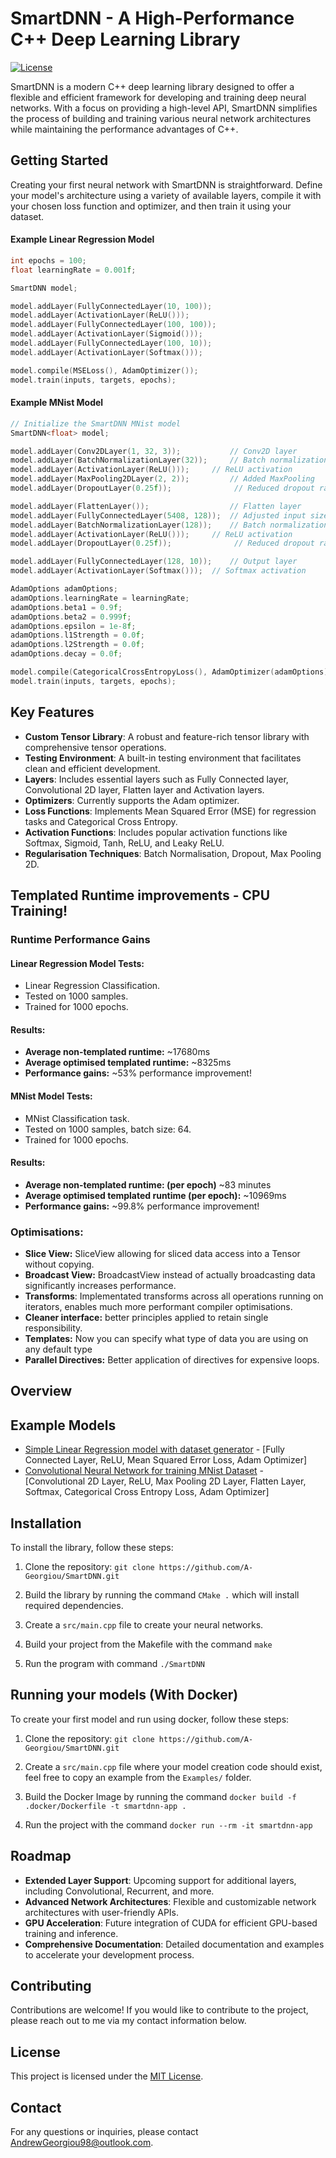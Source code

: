 
# SmartDNN - A High-Performance C++ Deep Learning Library

[![License](https://img.shields.io/badge/license-MIT-blue.svg)](LICENSE)

SmartDNN is a modern C++ deep learning library designed to offer a flexible and efficient framework for developing and training deep neural networks. With a focus on providing a high-level API, SmartDNN simplifies the process of building and training various neural network architectures while maintaining the performance advantages of C++.

## Getting Started

Creating your first neural network with SmartDNN is straightforward. Define your model's architecture using a variety of available layers, compile it with your chosen loss function and optimizer, and then train it using your dataset.

#### Example Linear Regression Model

```cpp
int epochs = 100;
float learningRate = 0.001f;

SmartDNN model;

model.addLayer(FullyConnectedLayer(10, 100));
model.addLayer(ActivationLayer(ReLU()));
model.addLayer(FullyConnectedLayer(100, 100));
model.addLayer(ActivationLayer(Sigmoid()));
model.addLayer(FullyConnectedLayer(100, 10));
model.addLayer(ActivationLayer(Softmax()));

model.compile(MSELoss(), AdamOptimizer());
model.train(inputs, targets, epochs);
```

#### Example MNist Model

```cpp
// Initialize the SmartDNN MNist model
SmartDNN<float> model;

model.addLayer(Conv2DLayer(1, 32, 3));           // Conv2D layer
model.addLayer(BatchNormalizationLayer(32));     // Batch normalization after conv
model.addLayer(ActivationLayer(ReLU()));     // ReLU activation
model.addLayer(MaxPooling2DLayer(2, 2));         // Added MaxPooling
model.addLayer(DropoutLayer(0.25f));              // Reduced dropout rate

model.addLayer(FlattenLayer());                  // Flatten layer
model.addLayer(FullyConnectedLayer(5408, 128));  // Adjusted input size due to MaxPooling
model.addLayer(BatchNormalizationLayer(128));    // Batch normalization after FC
model.addLayer(ActivationLayer(ReLU()));     // ReLU activation
model.addLayer(DropoutLayer(0.25f));              // Reduced dropout rate

model.addLayer(FullyConnectedLayer(128, 10));    // Output layer
model.addLayer(ActivationLayer(Softmax()));  // Softmax activation

AdamOptions adamOptions;
adamOptions.learningRate = learningRate;
adamOptions.beta1 = 0.9f;
adamOptions.beta2 = 0.999f;
adamOptions.epsilon = 1e-8f;
adamOptions.l1Strength = 0.0f; 
adamOptions.l2Strength = 0.0f;  
adamOptions.decay = 0.0f;  

model.compile(CategoricalCrossEntropyLoss(), AdamOptimizer(adamOptions));
model.train(inputs, targets, epochs);
```

## Key Features

-   **Custom Tensor Library**: A robust and feature-rich tensor library with comprehensive tensor operations.
-   **Testing Environment**: A built-in testing environment that facilitates clean and efficient development.
-   **Layers**: Includes essential layers such as Fully Connected layer, Convolutional 2D layer, Flatten layer and Activation layers.
-   **Optimizers**: Currently supports the Adam optimizer.
-   **Loss Functions**: Implements Mean Squared Error (MSE) for regression tasks and Categorical Cross Entropy.
-   **Activation Functions**: Includes popular activation functions like Softmax, Sigmoid, Tanh, ReLU, and Leaky ReLU.
-   **Regularisation Techniques**: Batch Normalisation, Dropout, Max Pooling 2D.

## Templated Runtime improvements - CPU Training!

### Runtime Performance Gains
#### Linear Regression Model Tests:
- Linear Regression Classification.
- Tested on 1000 samples.
- Trained for 1000 epochs.

#### Results:
- **Average non-templated runtime:** ~17680ms
- **Average optimised templated runtime:** ~8325ms
- **Performance gains:** ~53% performance improvement!

#### MNist Model Tests:
- MNist Classification task.
- Tested on 1000 samples, batch size: 64.
- Trained for 1000 epochs.

#### Results:
- **Average non-templated runtime: (per epoch)** ~83 minutes
- **Average optimised templated runtime (per epoch):** ~10969ms
- **Performance gains:** ~99.8% performance improvement!

### Optimisations:
- **Slice View:** SliceView allowing for sliced data access into a Tensor without copying.
- **Broadcast View:** BroadcastView instead of actually broadcasting data significantly increases performance.
- **Transforms**: Implementated transforms across all operations running on iterators, enables much more performant compiler optimisations.
- **Cleaner interface:** better principles applied to retain single responsibility.
- **Templates:** Now you can specify what type of data you are using on any default type
- **Parallel Directives:** Better application of directives for expensive loops.

## Overview

## Example Models

- [Simple Linear Regression model with dataset generator](https://github.com/A-Georgiou/SmartDNN/blob/main/Examples/SimpleLinearRegressionModel.cpp) - [Fully Connected Layer, ReLU, Mean Squared Error Loss, Adam Optimizer]
- [Convolutional Neural Network for training MNist Dataset](https://github.com/A-Georgiou/SmartDNN/blob/main/Examples/MNistModel.cpp) - [Convolutional 2D Layer, ReLU, Max Pooling 2D Layer, Flatten Layer, Softmax, Categorical Cross Entropy Loss, Adam Optimizer]

## Installation

To install the library, follow these steps:

1. Clone the repository: `git clone https://github.com/A-Georgiou/SmartDNN.git`

2. Build the library by running the command `CMake .` which will install required dependencies.

3. Create a `src/main.cpp` file to create your neural networks.

3. Build your project from the Makefile with the command `make`

4. Run the program with command `./SmartDNN`

## Running your models (With Docker)

To create your first model and run using docker, follow these steps:

1. Clone the repository: `git clone https://github.com/A-Georgiou/SmartDNN.git`

2. Create a `src/main.cpp` file where your model creation code should exist, feel free to copy an example from the `Examples/` folder.

3. Build the Docker Image by running the command `docker build -f .docker/Dockerfile -t smartdnn-app .`

4. Run the project with the command `docker run --rm -it smartdnn-app`

## Roadmap

-   **Extended Layer Support**: Upcoming support for additional layers, including Convolutional, Recurrent, and more.
-   **Advanced Network Architectures**: Flexible and customizable network architectures with user-friendly APIs.
-   **GPU Acceleration**: Future integration of CUDA for efficient GPU-based training and inference.
-   **Comprehensive Documentation**: Detailed documentation and examples to accelerate your development process.

## Contributing

Contributions are welcome! If you would like to contribute to the project, please reach out to me via my contact information below.

## License

This project is licensed under the [MIT License](LICENSE).

## Contact

For any questions or inquiries, please contact [AndrewGeorgiou98@outlook.com](mailto:andrewgeorgiou98@outlook.com).
